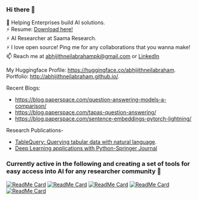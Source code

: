 ### Hi there 👋
<!--
![](https://media.tenor.com/images/76ddd52c083db7ed839874e3e28a8119/tenor.gif)
-->

🔭 Helping Enterprises build AI solutions.       
⚡  Resume:   [Download here!](https://github.com/abhijithneilabraham/abhijithneilabraham.github.io/blob/master/images/ML%20Resume%20Abhigith.pdf)  
⚡ AI Researcher at Saama Research.    
⚡ I love open source! Ping me for any collaborations that you wanna make!     
📫 Reach me at abhijithneilabrahampk@gmail.com or [LinkedIn](https://www.linkedin.com/in/abhijith-neil-abraham-765165141/. )    

My Huggingface Profile: https://huggingface.co/abhijithneilabraham.  
Portfolio: http://abhijithneilabraham.github.io/.         

Recent Blogs: 
- https://blog.paperspace.com/question-answering-models-a-comparison/
- https://blog.paperspace.com/tapas-question-answering/
- https://blog.paperspace.com/sentence-embeddings-pytorch-lightning/

Research Publications-   
- [TableQuery: Querying tabular data with natural language](https://arxiv.org/abs/2202.00454).    
- [Deep Learning applications with Python-Springer Journal](https://link.springer.com/chapter/10.1007%2F978-3-030-66519-7_2)



<!--
**abhijithneilabraham/abhijithneilabraham** is a ✨ _special_ ✨ repository because its `README.md` (this file) appears on your GitHub profile.

To know how I iterated my career, check out my [AI roadmap](https://app.reallyconfused.co/roadmap?roadmap=141) ! 
Here are some ideas to get you started:

- 🔭 I’m currently working on ...
- 🌱 I’m currently learning ...
- 👯 I’m looking to collaborate on ...
- 🤔 I’m looking for help with ...
- 💬 Ask me about ...
- 📫 How to reach me: ...
- 😄 Pronouns: ...
- ⚡ Fun fact: ...
-->



### Currently active in the following and creating a set of tools for easy access into AI for any researcher community  👋

[![ReadMe Card](https://github-readme-stats.vercel.app/api/pin/?username=autonomio&repo=talos)](https://github.com/autonomio/talos) [![ReadMe Card](https://github-readme-stats.vercel.app/api/pin/?username=autonomio&repo=wrangle)](https://github.com/autonomio/wrangle) 
[![ReadMe Card](https://github-readme-stats.vercel.app/api/pin/?username=autonomio&repo=signs)](https://github.com/autonomio/signs) [![ReadMe Card](https://github-readme-stats.vercel.app/api/pin/?username=autonomio&repo=dedomena)](https://github.com/autonomio/dedomena) 
[![ReadMe Card](https://github-readme-stats.vercel.app/api/pin/?username=autonomio&repo=examples)](https://github.com/autonomio/examples) 
